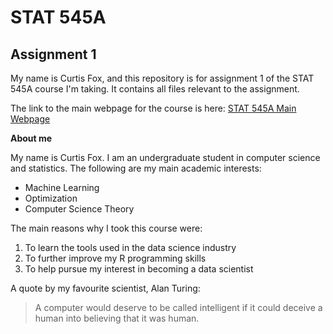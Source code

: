 # STAT 545A
## Assignment 1

My name is Curtis Fox, and this repository is for assignment 1 of the STAT 545A course I'm taking. It contains all files relevant to the assignment.

The link to the main webpage for the course is here: [STAT 545A Main Webpage](http://stat545.com/)

**About me**

My name is Curtis Fox. I am an undergraduate student in computer science and statistics. The following are my main academic interests:

* Machine Learning
* Optimization
* Computer Science Theory

The main reasons why I took this course were:

1. To learn the tools used in the data science industry
2. To further improve my R programming skills
3. To help pursue my interest in becoming a data scientist
 
 A quote by my favourite scientist, Alan Turing:
 > A computer would deserve to be called intelligent if it could deceive a human into believing that it was human.
 



